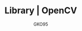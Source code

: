 ---
name: OpenCV
lang: en
layout: docs
author: GKO95
category: Library
title: "Library | OpenCV"
logo: "/assets/images/res/logo-opencv.png"
summary: "."
order: 0x01
---